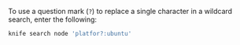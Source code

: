 To use a question mark (`?`) to replace a single character in a wildcard
search, enter the following:

``` bash
knife search node 'platfor?:ubuntu'
```